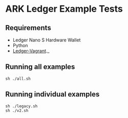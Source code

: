 
# ARK Ledger Example Tests

## Requirements

-   Ledger Nano S Hardware Wallet
-   Python
-   [Ledger-Vagrant](https://github.com/sleepdefic1t/ledger-vagrant)._

## Running all examples

```shell
sh ./all.sh
```

## Running individual examples

```shell
sh ./legacy.sh
sh ./v2.sh
```
